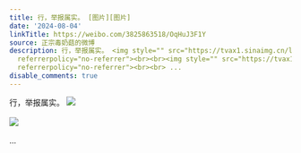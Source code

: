 ```yaml
---
title: 行，举报属实。 [图片][图片]
date: '2024-08-04'
linkTitle: https://weibo.com/3825863518/OqHuJ3F1Y
source: 正宗毒奶菇的微博
description: 行，举报属实。 <img style="" src="https://tvax1.sinaimg.cn/large/e40a0b5egy1hsbrtbqiusj20ek04dmy2.jpg"
  referrerpolicy="no-referrer"><br><br><img style="" src="https://tvax1.sinaimg.cn/large/e40a0b5egy1hsbrt59balj20bl05lglv.jpg"
  referrerpolicy="no-referrer"><br><br> ...
disable_comments: true
---
```

行，举报属实。 <img style="" src="https://tvax1.sinaimg.cn/large/e40a0b5egy1hsbrtbqiusj20ek04dmy2.jpg" referrerpolicy="no-referrer"><br><br><img style="" src="https://tvax1.sinaimg.cn/large/e40a0b5egy1hsbrt59balj20bl05lglv.jpg" referrerpolicy="no-referrer"><br><br> ...
